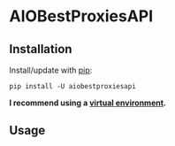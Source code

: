 # AIOBestProxiesAPI


## Installation
Install/update with [pip](https://pip.pypa.io/en/stable/):
``` shell
pip install -U aiobestproxiesapi
```
**I recommend using a [virtual environment](https://docs.python.org/3.7/library/venv.html).**

## Usage

